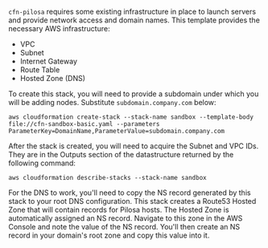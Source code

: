 `cfn-pilosa` requires some existing infrastructure in place to launch servers and provide network access and domain names. This template provides the necessary AWS infrastructure:

- VPC
- Subnet
- Internet Gateway
- Route Table
- Hosted Zone (DNS)

To create this stack, you will need to provide a subdomain under which you will be adding nodes. Substitute `subdomain.company.com` below:

```
aws cloudformation create-stack --stack-name sandbox --template-body file://cfn-sandbox-basic.yaml --parameters ParameterKey=DomainName,ParameterValue=subdomain.company.com
```

After the stack is created, you will need to acquire the Subnet and VPC IDs. They are in the Outputs section of the datastructure returned by the following command:

```
aws cloudformation describe-stacks --stack-name sandbox 
```

For the DNS to work, you'll need to copy the NS record generated by this stack to your root DNS configuration. This stack creates a Route53 Hosted Zone that will contain records for Pilosa hosts. The Hosted Zone is automatically assigned an NS record. Navigate to this zone in the AWS Console and note the value of the NS record. You'll then create an NS record in your domain's root zone and copy this value into it.
